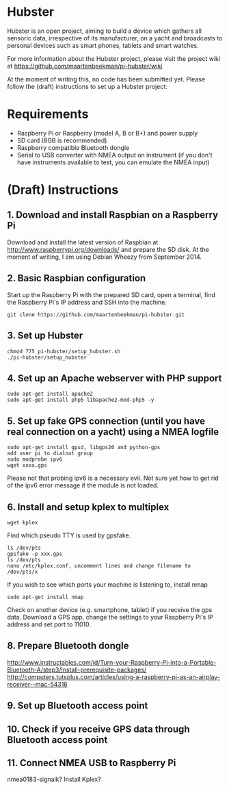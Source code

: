Hubster
======

Hubster is an open project, aiming to build a device which gathers all sensoric data, irrespective of its manufacturer, on a yacht and broadcasts to personal devices such as smart phones, tablets and smart watches.

For more information about the Hubster project, please visit the project wiki at https://github.com/maartenbeekman/pi-hubster/wiki

At the moment of writing this, no code has been submitted yet. Please follow the (draft) instructions to set up a Hubster project:

Requirements
============
- Raspberry Pi or Raspberry (model A, B or B+) and power supply
- SD card (8GB is recommended)
- Raspberry compatible Bluetooth dongle
- Serial to USB converter with NMEA output on instrument (if you don't have instruments available to test, you can emulate the NMEA input)

(Draft) Instructions
====================
## 1. Download and install Raspbian on a Raspberry Pi
Download and install the latest version of Raspbian at http://www.raspberrypi.org/downloads/ and prepare the SD disk. At the moment of writing, I am using Debian Wheezy from September 2014.

## 2. Basic Raspbian configuration
Start up the Raspberry Pi with the prepared SD card, open a terminal, find the Raspberry Pi's IP address and SSH into the machine.
```
git clone https://github.com/maartenbeekman/pi-hubster.git
```
## 3. Set up Hubster
```
chmod 775 pi-hubster/setup_hubster.sh
./pi-hubster/setup_hubster
```

## 4. Set up an Apache webserver with PHP support
```
sudo apt-get install apache2
sudo apt-get install php5 libapache2-mod-php5 -y
```

## 5. Set up fake GPS connection (until you have real connection on a yacht) using a NMEA logfile

```
sudo apt-get install gpsd, libgps20 and python-gps
add user pi to dialout group
sudo modprobe ipv6
wget xxxx.gps
```
Please not that probing ipv6 is a necessary evil. Not sure yet how to get rid of the ipv6 error message if the module is not loaded.

## 6. Install and setup kplex to multiplex
```
wget kplex
```
Find which pseudo TTY is used by gpsfake.
```
ls /dev/pts
gpsfake -p xxx.gps
ls /dev/pts
nano /etc/kplex.conf, uncomment lines and change filename to /dev/pts/x
```

If you wish to see which ports your machine is listening to, install nmap
```
sudo apt-get install nmap
```

Check on another device (e.g. smartphone, tablet) if you receive the gps data. Download a GPS app, change the settings to your Raspberry Pi's IP address and set port to 11010.

## 8. Prepare Bluetooth dongle
http://www.instructables.com/id/Turn-your-Raspberry-Pi-into-a-Portable-Bluetooth-A/step3/Install-prerequisite-packages/
http://computers.tutsplus.com/articles/using-a-raspberry-pi-as-an-airplay-receiver--mac-54316

## 9. Set up Bluetooth access point

## 10. Check if you receive GPS data through Bluetooth access point

## 11. Connect NMEA USB to Raspberry Pi

nmea0183-signalk?
Install Kplex?
